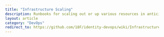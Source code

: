 ```yaml
---
title: "Infrastructure Scaling"
description: Runbooks for scaling out or up various resources in anticipation of or response too added load
layout: article
category: "DevOps"
redirect_to: https://github.com/18F/identity-devops/wiki/Infrastructure-Scaling
---
```

